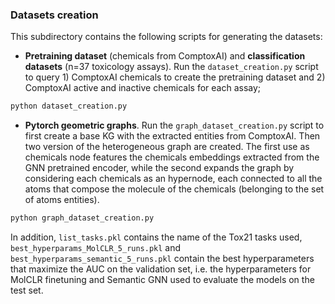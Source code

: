 ### Datasets creation
This subdirectory contains the following scripts for generating the datasets:

- <b>Pretraining dataset</b> (chemicals from ComptoxAI) and <b>classification datasets</b> (n=37 toxicology assays). Run the ```dataset_creation.py``` script to query 1) ComptoxAI chemicals to create the pretraining dataset and 2) ComptoxAI active and inactive chemicals for each assay;
```python
python dataset_creation.py
``` 

- <b>Pytorch geometric graphs</b>. Run the ```graph_dataset_creation.py``` script to first create a base KG with the extracted entities from ComptoxAI. Then two version of the heterogeneous graph are created. The first use as chemicals node features the chemicals embeddings extracted from the GNN pretrained encoder, while the second expands the graph by considering each chemicals as an hypernode, each connected to all the atoms that compose the molecule of the chemicals (belonging to the set of atoms entities).
```python
python graph_dataset_creation.py
``` 

In addition, ```list_tasks.pkl``` contains the name of the Tox21 tasks used, ```best_hyperparams_MolCLR_5_runs.pkl``` and ```best_hyperparams_semantic_5_runs.pkl``` contain the best hyperparameters that maximize the AUC on the validation set, i.e. the hyperparameters for MolCLR finetuning and Semantic GNN used to evaluate the models on the test set. 